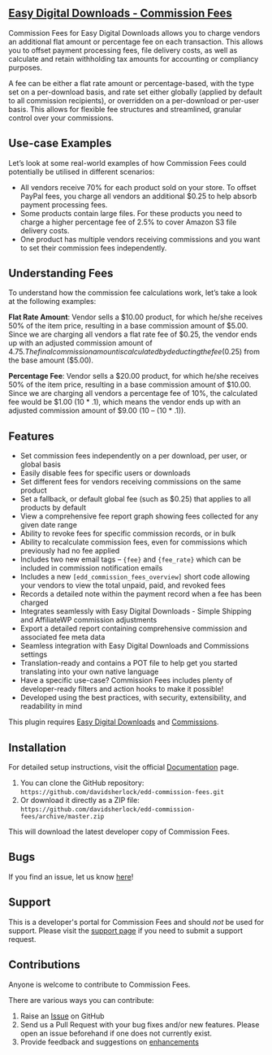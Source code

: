 ## [Easy Digital Downloads - Commission Fees](https://wordpress.org/plugins/edd-commission-fees/)

Commission Fees for Easy Digital Downloads allows you to charge vendors an additional flat amount or percentage fee on each transaction. This allows you to offset payment processing fees, file delivery costs, as well as calculate and retain withholding tax amounts for accounting or compliancy purposes.

A fee can be either a flat rate amount or percentage-based, with the type set on a per-download basis, and rate set either globally (applied by default to all commission recipients), or overridden on a per-download or per-user basis. This allows for flexible fee structures and streamlined, granular control over your commissions.

## Use-case Examples

Let’s look at some real-world examples of how Commission Fees could potentially be utilised in different scenarios:

* All vendors receive 70% for each product sold on your store. To offset PayPal fees, you charge all vendors an additional $0.25 to help absorb payment processing fees.
* Some products contain large files. For these products you need to charge a higher percentage fee of 2.5% to cover Amazon S3 file delivery costs.
* One product has multiple vendors receiving commissions and you want to set their commission fees independently.

## Understanding Fees

To understand how the commission fee calculations work, let’s take a look at the following examples:

**Flat Rate Amount**: Vendor sells a $10.00 product, for which he/she receives 50% of the item price, resulting in a base commission amount of $5.00. Since we are charging all vendors a flat rate fee of $0.25, the vendor ends up with an adjusted commission amount of $4.75. The final commission amount is calculated by deducting the fee ($0.25) from the base amount ($5.00).

**Percentage Fee**: Vendor sells a $20.00 product, for which he/she receives 50% of the item price, resulting in a base commission amount of $10.00. Since we are charging all vendors a percentage fee of 10%, the calculated fee would be $1.00 (10 * .1), which means the vendor ends up with an adjusted commission amount of $9.00 (10 – (10 * .1)).

## Features

* Set commission fees independently on a per download, per user, or global basis
* Easily disable fees for specific users or downloads
* Set different fees for vendors receiving commissions on the same product
* Set a fallback, or default global fee (such as $0.25) that applies to all products by default
* View a comprehensive fee report graph showing fees collected for any given date range
* Ability to revoke fees for specific commission records, or in bulk
* Ability to recalculate commission fees, even for commissions which previously had no fee applied
* Includes two new email tags – `{fee}` and `{fee_rate}` which can be included in commission notification emails
* Includes a new `[edd_commission_fees_overview]` short code allowing your vendors to view the total unpaid, paid, and revoked fees
* Records a detailed note within the payment record when a fee has been charged
* Integrates seamlessly with Easy Digital Downloads - Simple Shipping and AffiliateWP commission adjustments
* Export a detailed report containing comprehensive commission and associated fee meta data
* Seamless integration with Easy Digital Downloads and Commissions settings
* Translation-ready and contains a POT file to help get you started translating into your own native language
* Have a specific use-case? Commission Fees includes plenty of developer-ready filters and action hooks to make it possible!
* Developed using the best practices, with security, extensibility, and readability in mind

This plugin requires [Easy Digital Downloads](http://wordpress.org/extend/plugins/easy-digital-downloads/) and [Commissions](https://easydigitaldownloads.com/downloads/commissions/).

## Installation

For detailed setup instructions, visit the official [Documentation](https://sellcomet.com) page.

1. You can clone the GitHub repository: `https://github.com/davidsherlock/edd-commission-fees.git`
2. Or download it directly as a ZIP file: `https://github.com/davidsherlock/edd-commission-fees/archive/master.zip`

This will download the latest developer copy of Commission Fees.

## Bugs

If you find an issue, let us know [here](https://github.com/davidsherlock/edd-commission-fees/issues?state=open)!

## Support

This is a developer's portal for Commission Fees and should _not_ be used for support. Please visit the [support page](https://wordpress.org/support/plugin/edd-commission-fees) if you need to submit a support request.

## Contributions

Anyone is welcome to contribute to Commission Fees.

There are various ways you can contribute:

1. Raise an [Issue](https://github.com/davidsherlock/edd-commission-fees/issues) on GitHub
2. Send us a Pull Request with your bug fixes and/or new features. Please open an issue beforehand if one does not currently exist.
3. Provide feedback and suggestions on [enhancements](https://github.com/davidsherlock/edd-commission-fees/issues?direction=desc&labels=Enhancement&page=1&sort=created&state=open)
